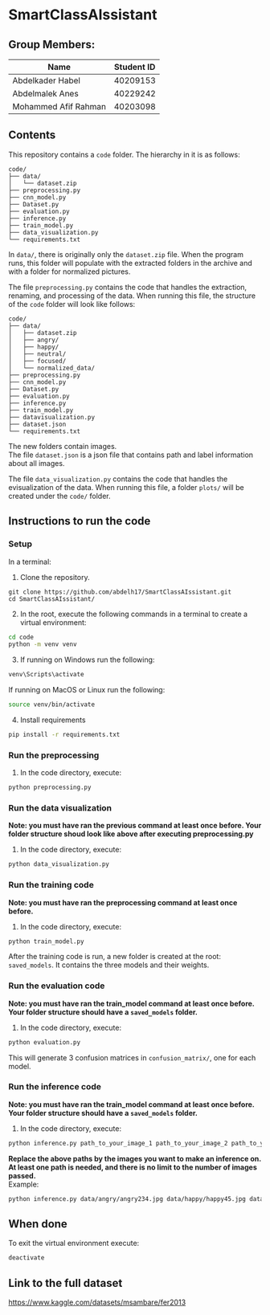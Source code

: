 # SmartClassAIssistant
## Group Members:

| Name | Student ID         |
|------------|--------------|
| Abdelkader Habel      |  40209153  |
| Abdelmalek Anes       | 40229242   |
|     Mohammed Afif Rahman   | 40203098|

## Contents
This repository contains a ```code``` folder. The hierarchy in it is as follows:
```
code/
├── data/
│   └── dataset.zip
├── preprocessing.py
├── cnn_model.py
├── Dataset.py
├── evaluation.py
├── inference.py
├── train_model.py
├── data_visualization.py
└── requirements.txt

```
In ```data/```, there is originally only the ```dataset.zip``` file. When the program runs, this folder will populate with the extracted folders in the archive and with a folder for normalized pictures.

The file ```preprocessing.py``` contains the code that handles the extraction, renaming, and processing of the data. When running this file, the structure of the ```code``` folder will look like follows:

```
code/
├── data/
│   ├── dataset.zip
│   ├── angry/
│   ├── happy/
│   ├── neutral/
│   ├── focused/
│   └── normalized_data/
├── preprocessing.py
├── cnn_model.py
├── Dataset.py
├── evaluation.py
├── inference.py
├── train_model.py
├── datavisualization.py
├── dataset.json
└── requirements.txt

```
The new folders contain images.  
The file ```dataset.json``` is a json file that contains path and label information about all images.

The file ```data_visualization.py``` contains the code that handles the evisualization of the data. When running this file, a folder ```plots/``` will be created under the ```code/``` folder.


## Instructions to run the code
### Setup
In a terminal:
1. Clone the repository.
```
git clone https://github.com/abdelh17/SmartClassAIssistant.git
cd SmartClassAIssistant/
```
2. In the root, execute the following commands in a terminal to create a virtual environment:
```bash
cd code
python -m venv venv
```
3. If running on Windows run the following:
```bash
venv\Scripts\activate
```
If running on MacOS or Linux run the following:
```bash
source venv/bin/activate
```
4. Install requirements
```bash
pip install -r requirements.txt
```
### Run the preprocessing
1. In the code directory, execute:
```bash
python preprocessing.py
```
### Run the data visualization
**Note: you must have ran the previous command at least once before. Your folder structure shoud look like above after executing preprocessing.py**
1. In the code directory, execute:
```bash
python data_visualization.py
```

### Run the training code
**Note: you must have ran the preprocessing command at least once before.**
1. In the code directory, execute:
```bash
python train_model.py
```
After the training code is run, a new folder is created at the root: ```saved_models```. It contains the three models and their weights.

### Run the evaluation code
**Note: you must have ran the train_model command at least once before. Your folder structure should have a ```saved_models``` folder.**
1. In the code directory, execute:
```bash
python evaluation.py
```
This will generate 3 confusion matrices in ```confusion_matrix/```, one for each model.


### Run the inference code
**Note: you must have ran the train_model command at least once before. Your folder structure should have a ```saved_models``` folder.**
1. In the code directory, execute:
```bash
python inference.py path_to_your_image_1 path_to_your_image_2 path_to_your_image_3
```
**Replace the above paths by the images you want to make an inference on. At least one path is needed, and there is no limit to the number of images passed.**  
Example:
```bash
python inference.py data/angry/angry234.jpg data/happy/happy45.jpg data/neutral/neutral34.jpg
```

## When done
To exit the virtual environment execute:
```bash
deactivate
```

## Link to the full dataset
https://www.kaggle.com/datasets/msambare/fer2013



